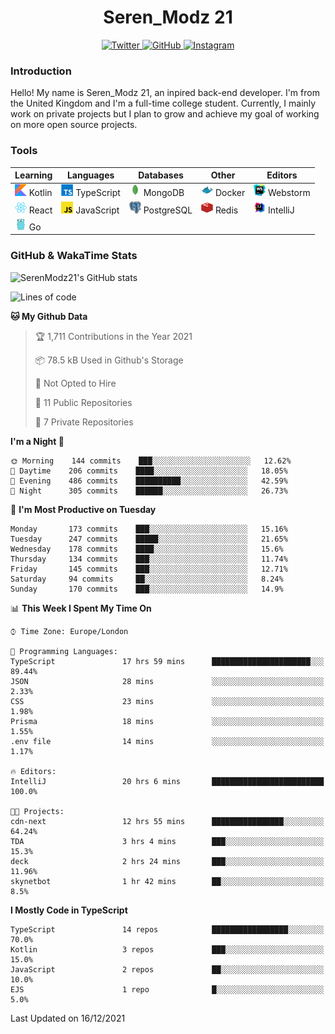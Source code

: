 <div align="center">
  <h1>Seren_Modz 21</h1>
  <a href="https://twitter.com/SerenModz21">
    <img alt="Twitter" src="https://img.shields.io/badge/twitter%20-%231DA1F2.svg?&style=for-the-badge&logo=Twitter&logoColor=white">
  </a>
  <a href="https://github.com/SerenModz21">
    <img alt="GitHub" src="https://img.shields.io/badge/github%20-%23121011.svg?&style=for-the-badge&logo=github&logoColor=white">
  </a>
  <a href="https://www.instagram.com/serenmodz21">
    <img alt="Instagram" src="https://img.shields.io/badge/instagram%20-%23E4405F.svg?&style=for-the-badge&logo=Instagram&logoColor=white">
  </a>
</div>

### Introduction

Hello! My name is Seren_Modz 21, an inpired back-end developer. I'm from the United Kingdom and I'm a full-time college student. Currently, I mainly work on private projects but I plan to grow and achieve my goal of working on more open source projects. 

### Tools

 **Learning**                                        | **Languages**                                               | **Databases**                                               | **Other**                                           | **Editors**                                                  
-----------------------------------------------------|-------------------------------------------------------------|-------------------------------------------------------------|-----------------------------------------------------|--------------------------------------------------------------
 <img width="19px" src="./assets/kotlin.svg"> Kotlin | <img width="19px" src="./assets/typescript.svg"> TypeScript | <img width="19px" src="./assets/mongodb.svg"> MongoDB       | <img width="19px" src="./assets/docker.svg"> Docker | <img width="19px" src="./assets/webstorm.svg"> Webstorm      
 <img width="19px" src="./assets/react.svg"> React   | <img width="19px" src="./assets/javascript.svg"> JavaScript | <img width="19px" src="./assets/postgresql.svg"> PostgreSQL | <img width="19px" src="./assets/redis.svg"> Redis   | <img width="19px" src="./assets/intellij-idea.svg"> IntelliJ
 <img width="19px" src="./assets/go.svg"> Go         |                                                             |                                                             |                                                     |                                                                                                               

### GitHub & WakaTime Stats

![SerenModz21's GitHub stats](https://github-readme-stats.vercel.app/api?username=SerenModz21&show_icons=true&theme=dark)

<!--START_SECTION:waka-->
![Lines of code](https://img.shields.io/badge/From%20Hello%20World%20I%27ve%20Written-48436%20lines%20of%20code-blue)

**🐱 My Github Data** 

> 🏆 1,711 Contributions in the Year 2021
 > 
> 📦 78.5 kB Used in Github's Storage 
 > 
> 🚫 Not Opted to Hire
 > 
> 📜 11 Public Repositories 
 > 
> 🔑 7 Private Repositories  
 > 
**I'm a Night 🦉** 

```text
🌞 Morning    144 commits    ███░░░░░░░░░░░░░░░░░░░░░░   12.62% 
🌆 Daytime    206 commits    ████░░░░░░░░░░░░░░░░░░░░░   18.05% 
🌃 Evening    486 commits    ██████████░░░░░░░░░░░░░░░   42.59% 
🌙 Night      305 commits    ██████░░░░░░░░░░░░░░░░░░░   26.73%

```
📅 **I'm Most Productive on Tuesday** 

```text
Monday       173 commits    ███░░░░░░░░░░░░░░░░░░░░░░   15.16% 
Tuesday      247 commits    █████░░░░░░░░░░░░░░░░░░░░   21.65% 
Wednesday    178 commits    ████░░░░░░░░░░░░░░░░░░░░░   15.6% 
Thursday     134 commits    ███░░░░░░░░░░░░░░░░░░░░░░   11.74% 
Friday       145 commits    ███░░░░░░░░░░░░░░░░░░░░░░   12.71% 
Saturday     94 commits     ██░░░░░░░░░░░░░░░░░░░░░░░   8.24% 
Sunday       170 commits    ███░░░░░░░░░░░░░░░░░░░░░░   14.9%

```


📊 **This Week I Spent My Time On** 

```text
⌚︎ Time Zone: Europe/London

💬 Programming Languages: 
TypeScript               17 hrs 59 mins      ██████████████████████░░░   89.44% 
JSON                     28 mins             ░░░░░░░░░░░░░░░░░░░░░░░░░   2.33% 
CSS                      23 mins             ░░░░░░░░░░░░░░░░░░░░░░░░░   1.98% 
Prisma                   18 mins             ░░░░░░░░░░░░░░░░░░░░░░░░░   1.55% 
.env file                14 mins             ░░░░░░░░░░░░░░░░░░░░░░░░░   1.17%

🔥 Editors: 
IntelliJ                 20 hrs 6 mins       █████████████████████████   100.0%

🐱‍💻 Projects: 
cdn-next                 12 hrs 55 mins      ████████████████░░░░░░░░░   64.24% 
TDA                      3 hrs 4 mins        ███░░░░░░░░░░░░░░░░░░░░░░   15.3% 
deck                     2 hrs 24 mins       ███░░░░░░░░░░░░░░░░░░░░░░   11.96% 
skynetbot                1 hr 42 mins        ██░░░░░░░░░░░░░░░░░░░░░░░   8.5%

```

**I Mostly Code in TypeScript** 

```text
TypeScript               14 repos            █████████████████░░░░░░░░   70.0% 
Kotlin                   3 repos             ███░░░░░░░░░░░░░░░░░░░░░░   15.0% 
JavaScript               2 repos             ██░░░░░░░░░░░░░░░░░░░░░░░   10.0% 
EJS                      1 repo              █░░░░░░░░░░░░░░░░░░░░░░░░   5.0%

```



 Last Updated on 16/12/2021
<!--END_SECTION:waka-->
